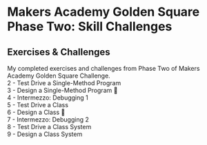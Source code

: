 # Makers Academy Golden Square Phase Two: Skill Challenges

## Exercises & Challenges

My completed exercises and challenges from Phase Two of Makers Academy Golden Square Challenge.  
2 - Test Drive a Single-Method Program  
3 - Design a Single-Method Program 📡  
4 - Intermezzo: Debugging 1  
5 - Test Drive a Class  
6 - Design a Class 📡  
7 - Intermezzo: Debugging 2  
8 - Test Drive a Class System  
9 - Design a Class System  